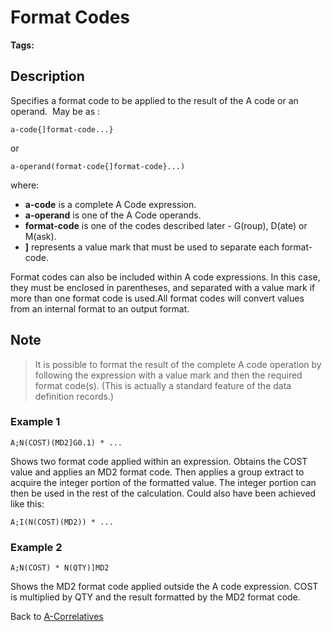 # Format Codes

<PageHeader />

**Tags:**
<badge text='format' vertical='middle' />
<badge text='jql' vertical='middle' />

## Description

Specifies a format code to be applied to the result of the A code or an operand.  May be as :

```
a-code{]format-code...}
```

or

```
a-operand(format-code{]format-code}...)
```

where:

- **a-code** is a complete A Code expression.
- **a-operand** is one of the A Code operands.
- **format-code** is one of the codes described later - G(roup), D(ate) or M(ask).
- **]** represents a value mark that must be used to separate each format-code.

Format codes can also be included within A code expressions. In this case, they must be enclosed in parentheses, and separated with a value mark if more than one format code is used.All format codes will convert values from an internal format to an output format.

## Note

> It is possible to format the result of the complete A code operation by following the expression with a value mark and then the required format code(s). (This is actually a standard feature of the data definition records.)

### Example 1

```
A;N(COST)(MD2]G0.1) * ...
```

Shows two format code applied within an expression. Obtains the COST value and applies an MD2 format code. Then applies a group extract to acquire the integer portion of the formatted value. The integer portion can then be used in the rest of the calculation. Could also have been achieved like this:

```
A;I(N(COST)(MD2)) * ...
```

### Example 2

```
A;N(COST) * N(QTY)]MD2
```

Shows the MD2 format code applied outside the A code expression. COST is multiplied by QTY and the result formatted by the MD2 format code.

Back to [A-Correlatives](./../a-correlatives)

<PageFooter />
